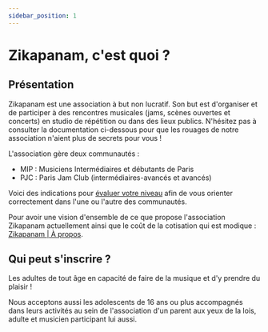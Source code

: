 ```yaml
---
sidebar_position: 1
---
```


# Zikapanam, c'est quoi ?

## Présentation

Zikapanam est une association à but non lucratif. Son but est d'organiser et de participer à des rencontres musicales (jams, scènes ouvertes et concerts) en studio de répétition ou dans des lieux publics. N'hésitez pas à consulter la documentation ci-dessous pour que les rouages de notre association n'aient plus de secrets pour vous !

L'association gère deux communautés :
- MIP : Musiciens Intermédiaires et débutants de Paris
- PJC : Paris Jam Club (intermédiaires-avancés et avancés)

Voici des indications pour [évaluer votre niveau](/docs/evaluer-son-niveau.md) afin de vous orienter correctement dans l'une ou l'autre des communautés.

Pour avoir une vision d'ensemble de ce que propose l'association Zikapanam actuellement ainsi que le coût de la cotisation qui est modique : [Zikapanam | À propos](https://www.blog.zikapanam.fr/about).

## Qui peut s'inscrire ?

Les adultes de tout âge en capacité de faire de la musique et d'y prendre du plaisir !

Nous acceptons aussi les adolescents de 16 ans ou plus accompagnés dans leurs activités au sein de l'association d'un parent aux yeux de la lois, adulte et musicien participant lui aussi.